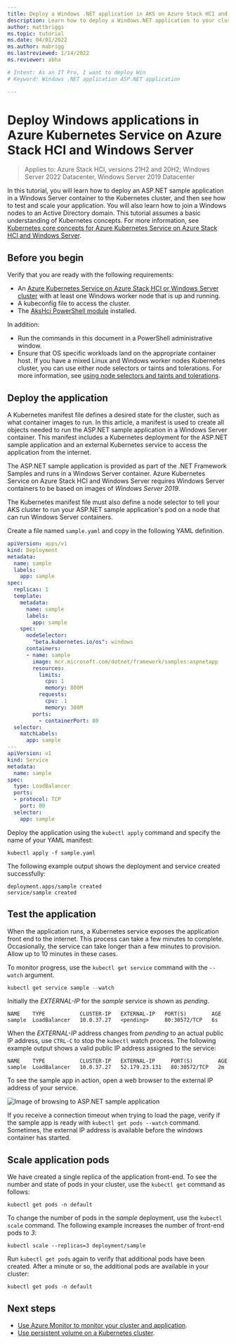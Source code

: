 ```yaml
---
title: Deploy a Windows .NET application in AKS on Azure Stack HCI and Windows Server
description: Learn how to deploy a Windows.NET application to your cluster using a custom image stored in Azure Container Registry.
author: mattbriggs
ms.topic: tutorial
ms.date: 04/01/2022
ms.author: mabrigg 
ms.lastreviewed: 1/14/2022
ms.reviewer: abha

# Intent: As an IT Pro, I want to deploy Win
# Keyword: Windows .NET application ASP.NET application

---
```


# Deploy Windows applications in Azure Kubernetes Service on Azure Stack HCI and Windows Server

> Applies to: Azure Stack HCI, versions 21H2 and 20H2; Windows Server 2022 Datacenter, Windows Server 2019 Datacenter

In this tutorial, you will learn how to deploy an ASP.NET sample application in a Windows Server container to the Kubernetes cluster, and then see how to test and scale your application. You will also learn how to join a Windows nodes to an Active Directory domain.
This tutorial assumes a basic understanding of Kubernetes concepts. For more information, see [Kubernetes core concepts for Azure Kubernetes Service on Azure Stack HCI and Windows Server](kubernetes-concepts.md).

## Before you begin

Verify that you are ready with the following requirements:

* An [Azure Kubernetes Service on Azure Stack HCI or Windows Server cluster](./kubernetes-walkthrough-powershell.md) with at least one Windows worker node that is up and running. 
* A kubeconfig file to access the cluster.
* The [AksHci PowerShell module](./kubernetes-walkthrough-powershell.md#install-the-akshci-powershell-module) installed.

In addition:
* Run the commands in this document in a PowerShell administrative window.
* Ensure that OS specific workloads land on the appropriate container host. If you have a mixed Linux and Windows worker nodes Kubernetes cluster, you can use either node selectors or taints and tolerations. For more information, see [using node selectors and taints and tolerations](adapt-apps-mixed-os-clusters.md).

## Deploy the application

A Kubernetes manifest file defines a desired state for the cluster, such as what container images to run. In this article, a manifest is used to create all objects needed to run the ASP.NET sample application in a Windows Server container. This manifest includes a Kubernetes deployment for the ASP.NET sample application and an external Kubernetes service to access the application from the internet.

The ASP.NET sample application is provided as part of the .NET Framework Samples and runs in a Windows Server container. Azure Kubernetes Service on Azure Stack HCI and Windows Server requires Windows Server containers to be based on images of *Windows Server 2019*. 

The Kubernetes manifest file must also define a node selector to tell your AKS cluster to run your ASP.NET sample application's pod on a node that can run Windows Server containers.

Create a file named `sample.yaml` and copy in the following YAML definition. 

```yaml
apiVersion: apps/v1
kind: Deployment
metadata:
  name: sample
  labels:
    app: sample
spec:
  replicas: 1
  template:
    metadata:
      name: sample
      labels:
        app: sample
    spec:
      nodeSelector:
        "beta.kubernetes.io/os": windows
      containers:
      - name: sample
        image: mcr.microsoft.com/dotnet/framework/samples:aspnetapp
        resources:
          limits:
            cpu: 1
            memory: 800M
          requests:
            cpu: .1
            memory: 300M
        ports:
          - containerPort: 80
  selector:
    matchLabels:
      app: sample
---
apiVersion: v1
kind: Service
metadata:
  name: sample
spec:
  type: LoadBalancer
  ports:
  - protocol: TCP
    port: 80
  selector:
    app: sample
```

Deploy the application using the `kubectl apply` command and specify the name of your YAML manifest:

```console
kubectl apply -f sample.yaml
```

The following example output shows the deployment and service created successfully:

```output
deployment.apps/sample created
service/sample created
```

## Test the application

When the application runs, a Kubernetes service exposes the application front end to the internet. This process can take a few minutes to complete. Occasionally, the service can take longer than a few minutes to provision. Allow up to 10 minutes in these cases.

To monitor progress, use the `kubectl get service` command with the `--watch` argument.

```PowerShell
kubectl get service sample --watch
```

Initially the *EXTERNAL-IP* for the *sample* service is shown as *pending*.

```output
NAME    TYPE           CLUSTER-IP   EXTERNAL-IP   PORT(S)        AGE
sample  LoadBalancer   10.0.37.27   <pending>     80:30572/TCP   6s
```

When the *EXTERNAL-IP* address changes from *pending* to an actual public IP address, use `CTRL-C` to stop the `kubectl` watch process. The following example output shows a valid public IP address assigned to the service:

```output
NAME    TYPE           CLUSTER-IP   EXTERNAL-IP     PORT(S)        AGE
sample  LoadBalancer   10.0.37.27   52.179.23.131   80:30572/TCP   2m
```

To see the sample app in action, open a web browser to the external IP address of your service.

![Image of browsing to ASP.NET sample application](media/deploy-windows-application/asp-net-sample-app.png)

If you receive a connection timeout when trying to load the page, verify if the sample app is ready with `kubectl get pods --watch` command. Sometimes, the external IP address is available before the windows container has started.

## Scale application pods

We have created a single replica of the application front-end. To see the number and state of pods in your cluster, use the `kubectl get` command as follows:

```console
kubectl get pods -n default
```

To change the number of pods in the *sample* deployment, use the `kubectl scale` command. The following example increases the number of front-end pods to *3*:

```console
kubectl scale --replicas=3 deployment/sample
```

Run `kubectl get pods` again to verify that additional pods have been created. After a minute or so, the additional pods are available in your cluster:

```console
kubectl get pods -n default
```

## Next steps

* [Use Azure Monitor to monitor your cluster and application](/azure/azure-monitor/insights/container-insights-enable-arc-enabled-clusters).
* [Use persistent volume on a Kubernetes cluster](persistent-volume.md).
